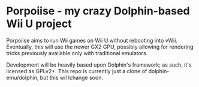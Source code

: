 # Porpoiise - my crazy Dolphin-based Wii U project

Porpoiise aims to run Wii games on Wii U without rebooting into vWii. Eventually, this will use the newer GX2 GPU, possibly allowing for rendering tricks previously available only with traditional emulators.

Development will be heavily based upon Dolphin's framework; as such, it's licensed as GPLv2+. This repo is currently just a clone of dolphin-emu/dolphin, but this wil lchange soon.

